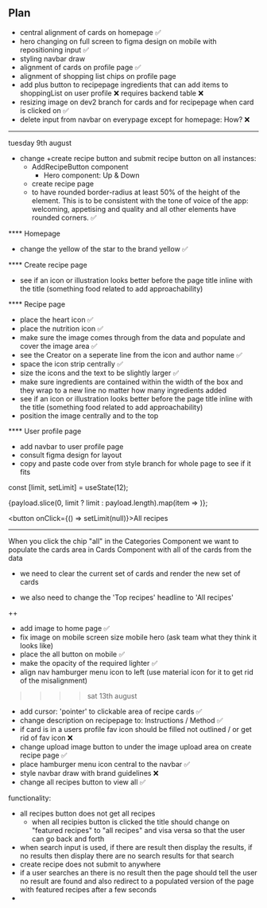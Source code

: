 ## Plan

- central alignment of cards on homepage ✅
- hero changing on full screen to figma design on mobile with repositioning input ✅
- styling navbar draw
- alignment of cards on profile page ✅
- alignment of shopping list chips on profile page
- add plus button to recipepage ingredients that can add items to shoppingList on user profile ❌ requires backend table ❌
- resizing image on dev2 branch for cards and for recipepage when card is clicked on ✅
- delete input from navbar on everypage except for homepage: How? ❌

---

tuesday 9th august

- change +create recipe button and submit recipe button on all instances:
  - AddRecipeButton component
    - Hero component: Up & Down
  - create recipe page
  - to have rounded border-radius at least 50% of the height of the element. This is to be consistent with the tone of voice of the app: welcoming, appetising and quality and all other elements have rounded corners. ✅

\*\*\*\* Homepage

- change the yellow of the star to the brand yellow ✅

\*\*\*\* Create recipe page

- see if an icon or illustration looks better before the page title inline with the title (something food related to add approachability)

\*\*\*\* Recipe page

- place the heart icon ✅
- place the nutrition icon ✅
- make sure the image comes through from the data and populate and cover the image area ✅
- see the Creator on a seperate line from the icon and author name ✅
- space the icon strip centrally ✅
- size the icons and the text to be slightly larger ✅
- make sure ingredients are contained within the width of the box and they wrap to a new line no matter how many ingredients added
- see if an icon or illustration looks better before the page title inline with the title (something food related to add approachability)
- position the image centrally and to the top

\*\*\*\* User profile page

- add navbar to user profile page
- consult figma design for layout
- copy and paste code over from style branch for whole page to see if it fits

<!-- limit top recipes to 12 and add show all recipes button
1. array method - slice first 12 top recipes array (payload)
2.

 -->

const [limit, setLimit] = useState(12);

{payload.slice(0, limit ? limit : payload.length).map(item => <Cards data={limit} />)};

<button onClick={() => setLimit(null)}>All recipes</button>

---

When you click the chip "all" in the Categories Component we want to populate the cards area in Cards Component with all of the cards from the data

- we need to clear the current set of cards and render the new set of cards

- we also need to change the 'Top recipes' headline to 'All recipes'

++

- add image to home page ✅
- fix image on mobile screen size mobile hero (ask team what they think it looks like)
- place the all button on mobile ✅
- make the opacity of the required lighter ✅
- align nav hamburger menu icon to left (use material icon for it to get rid of the misalignment)

> > > > sat 13th august

- add cursor: 'pointer' to clickable area of recipe cards ✅
- change description on recipepage to: Instructions / Method ✅
- if card is in a users profile fav icon should be filled not outlined / or get rid of fav icon ❌
- change upload image button to under the image upload area on create recipe page ✅
- place hamburger menu icon central to the navbar ✅
- style navbar draw with brand guidelines ❌
- change all recipes button to view all ✅

functionality:

- all recipes button does not get all recipes
  - when all recipies button is clicked the title should change on "featured recipes" to "all recipes" and visa versa so that the user can go back and forth
- when search input is used, if there are result then display the results, if no results then display there are no search results for that search
- create recipe does not submit to anywhere
- if a user searches an there is no result then the page should tell the user no result are found and also redirect to a populated version of the page with featured recipes after a few seconds
-

